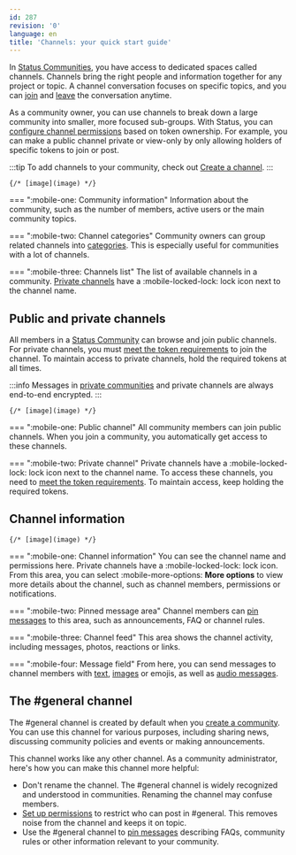 ```yaml
---
id: 287
revision: '0'
language: en
title: 'Channels: your quick start guide'
---
```


In [Status Communities](./how-to-use-communities-your-quick-start-guide), you have access to dedicated spaces called channels. Channels bring the right people and information together for any project or topic. A channel conversation focuses on specific topics, and you can [join](./join-a-channel) and [leave](./leave-a-channel) the conversation anytime.

As a community owner, you can use channels to break down a large community into smaller, more focused sub-groups. With Status, you can [configure channel permissions](./configure-channel-permissions) based on token ownership. For example, you can make a public channel private or view-only by only allowing holders of specific tokens to join or post.

:::tip
To add channels to your community, check out [Create a channel](./create-a-channel).
:::

`{/* [image](image) */}`

=== ":mobile-one: Community information"
Information about the community, such as the number of members, active users or the main community topics.

=== ":mobile-two: Channel categories"
Community owners can group related channels into [categories](./create-a-channel). This is especially useful for communities with a lot of channels.

=== ":mobile-three: Channels list"
The list of available channels in a community. [Private channels](./configure-channel-permissions) have a :mobile-locked-lock: lock icon next to the channel name.

## Public and private channels

All members in a [Status Community](./how-to-use-communities-your-quick-start-guide) can browse and join public channels. For private channels, you must [meet the token requirements](./understand-token-requirements-in-channels) to join the channel. To maintain access to private channels, hold the required tokens at all times.

:::info
Messages in [private communities](./how-to-use-communities-your-quick-start-guide) and private channels are always end-to-end encrypted.
:::

`{/* [image](image) */}`

=== ":mobile-one: Public channel"
All community members can join public channels. When you join a community, you automatically get access to these channels.

=== ":mobile-two: Private channel"
Private channels have a :mobile-locked-lock: lock icon next to the channel name. To access these channels, you need to [meet the token requirements](./understand-token-requirements-in-channels). To maintain access, keep holding the required tokens.

## Channel information

`{/* [image](image) */}`

=== ":mobile-one: Channel information"
You can see the channel name and permissions here. Private channels have a :mobile-locked-lock: lock icon. From this area, you can select :mobile-more-options: **More options** to view more details about the channel, such as channel members, permissions or notifications.

=== ":mobile-two: Pinned message area"
Channel members can [pin messages](../messaging-and-web3-browser/pin-a-message) to this area, such as announcements, FAQ or channel rules.

=== ":mobile-three: Channel feed"
This area shows the channel activity, including messages, photos, reactions or links.

=== ":mobile-four: Message field"
From here, you can send messages to channel members with [text](../messaging-and-web3-browser/send-and-read-messages), [images](../messaging-and-web3-browser/share-images-in-status) or emojis, as well as [audio messages](../messaging-and-web3-browser/send-an-audio-message).

## The #general channel

The #general channel is created by default when you [create a community](./create-a-status-community). You can use this channel for various purposes, including sharing news, discussing community policies and events or making announcements.

This channel works like any other channel. As a community administrator, here's how you can make this channel more helpful:

- Don't rename the channel. The #general channel is widely recognized and understood in communities. Renaming the channel may confuse members.
- [Set up permissions](./configure-channel-permissions) to restrict who can post in #general. This removes noise from the channel and keeps it on topic.
- Use the #general channel to [pin messages](../messaging-and-web3-browser/pin-a-message) describing FAQs, community rules or other information relevant to your community.
